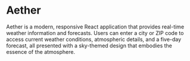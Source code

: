 # Aether
Aether is a modern, responsive React application that provides real-time weather information and forecasts. Users can enter a city or ZIP code to access current weather conditions, atmospheric details, and a five-day forecast, all presented with a sky-themed design that embodies the essence of the atmosphere.
